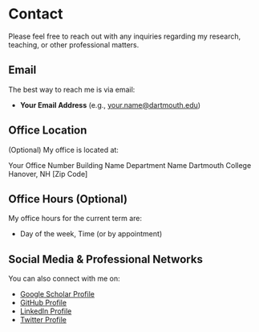 # Contact

Please feel free to reach out with any inquiries regarding my research, teaching, or other professional matters.

## Email

The best way to reach me is via email:

* **Your Email Address** (e.g., [your.name@dartmouth.edu](mailto:your.name@dartmouth.edu))

## Office Location

(Optional) My office is located at:

Your Office Number
Building Name
Department Name
Dartmouth College
Hanover, NH [Zip Code]

## Office Hours (Optional)

My office hours for the current term are:

* Day of the week, Time (or by appointment)

## Social Media & Professional Networks

You can also connect with me on:

* [Google Scholar Profile](https://)
* [GitHub Profile](https://)
* [LinkedIn Profile](https://)
* [Twitter Profile](https://)